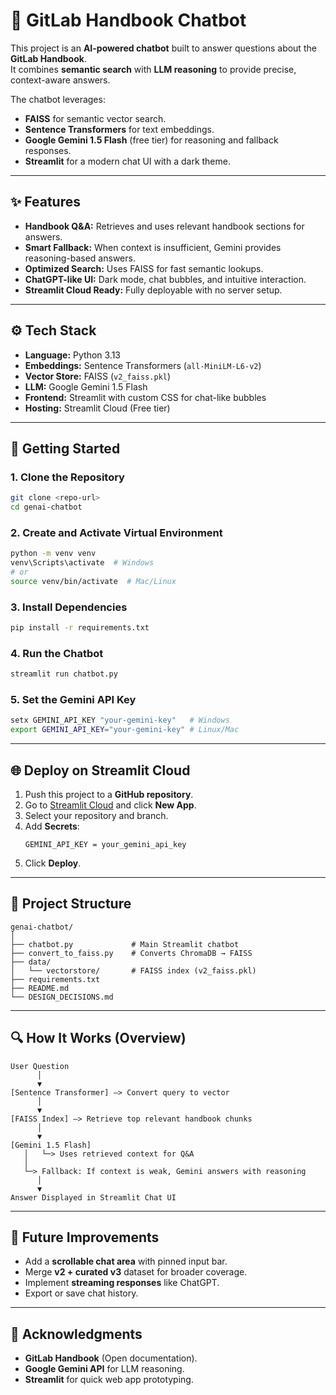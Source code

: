 # 🤖 GitLab Handbook Chatbot

This project is an **AI-powered chatbot** built to answer questions about the **GitLab Handbook**.  
It combines **semantic search** with **LLM reasoning** to provide precise, context-aware answers.

The chatbot leverages:
- **FAISS** for semantic vector search.
- **Sentence Transformers** for text embeddings.
- **Google Gemini 1.5 Flash** (free tier) for reasoning and fallback responses.
- **Streamlit** for a modern chat UI with a dark theme.

---

## ✨ Features
- **Handbook Q&A:** Retrieves and uses relevant handbook sections for answers.
- **Smart Fallback:** When context is insufficient, Gemini provides reasoning-based answers.
- **Optimized Search:** Uses FAISS for fast semantic lookups.
- **ChatGPT-like UI:** Dark mode, chat bubbles, and intuitive interaction.
- **Streamlit Cloud Ready:** Fully deployable with no server setup.

---

## ⚙️ Tech Stack
- **Language:** Python 3.13
- **Embeddings:** Sentence Transformers (`all-MiniLM-L6-v2`)
- **Vector Store:** FAISS (`v2_faiss.pkl`)
- **LLM:** Google Gemini 1.5 Flash
- **Frontend:** Streamlit with custom CSS for chat-like bubbles
- **Hosting:** Streamlit Cloud (Free tier)

---

## 🚀 Getting Started

### **1. Clone the Repository**
```bash
git clone <repo-url>
cd genai-chatbot
```

### **2. Create and Activate Virtual Environment**
```bash
python -m venv venv
venv\Scripts\activate  # Windows
# or
source venv/bin/activate  # Mac/Linux
```

### **3. Install Dependencies**
```bash
pip install -r requirements.txt
```

### **4. Run the Chatbot**
```bash
streamlit run chatbot.py
```

### **5. Set the Gemini API Key**
```bash
setx GEMINI_API_KEY "your-gemini-key"   # Windows
export GEMINI_API_KEY="your-gemini-key" # Linux/Mac
```

---

## 🌐 Deploy on Streamlit Cloud

1. Push this project to a **GitHub repository**.
2. Go to [Streamlit Cloud](https://share.streamlit.io/) and click **New App**.
3. Select your repository and branch.
4. Add **Secrets**:
   ```
   GEMINI_API_KEY = your_gemini_api_key
   ```
5. Click **Deploy**.

---

## 📂 Project Structure
```
genai-chatbot/
│
├── chatbot.py             # Main Streamlit chatbot
├── convert_to_faiss.py    # Converts ChromaDB → FAISS
├── data/
│   └── vectorstore/       # FAISS index (v2_faiss.pkl)
├── requirements.txt
├── README.md
└── DESIGN_DECISIONS.md
```

---

## 🔍 How It Works (Overview)

```
User Question
      │
      ▼
[Sentence Transformer] –> Convert query to vector
      │
      ▼
[FAISS Index] –> Retrieve top relevant handbook chunks
      │
      ▼
[Gemini 1.5 Flash]
   │   └─> Uses retrieved context for Q&A
   │
   └─> Fallback: If context is weak, Gemini answers with reasoning
      │
      ▼
Answer Displayed in Streamlit Chat UI
```

---

## 🧩 Future Improvements
- Add a **scrollable chat area** with pinned input bar.
- Merge **v2 + curated v3** dataset for broader coverage.
- Implement **streaming responses** like ChatGPT.
- Export or save chat history.

---

## 📝 Acknowledgments
- **GitLab Handbook** (Open documentation).
- **Google Gemini API** for LLM reasoning.
- **Streamlit** for quick web app prototyping.
